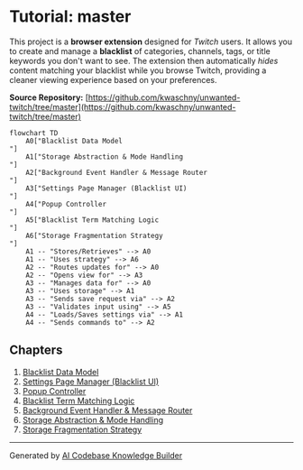# Tutorial: master

This project is a **browser extension** designed for *Twitch* users.
It allows you to create and manage a **blacklist** of categories, channels, tags, or title keywords you don't want to see.
The extension then automatically *hides* content matching your blacklist while you browse Twitch, providing a cleaner viewing experience based on your preferences.


**Source Repository:** [https://github.com/kwaschny/unwanted-twitch/tree/master](https://github.com/kwaschny/unwanted-twitch/tree/master)

```mermaid
flowchart TD
    A0["Blacklist Data Model
"]
    A1["Storage Abstraction & Mode Handling
"]
    A2["Background Event Handler & Message Router
"]
    A3["Settings Page Manager (Blacklist UI)
"]
    A4["Popup Controller
"]
    A5["Blacklist Term Matching Logic
"]
    A6["Storage Fragmentation Strategy
"]
    A1 -- "Stores/Retrieves" --> A0
    A1 -- "Uses strategy" --> A6
    A2 -- "Routes updates for" --> A0
    A2 -- "Opens view for" --> A3
    A3 -- "Manages data for" --> A0
    A3 -- "Uses storage" --> A1
    A3 -- "Sends save request via" --> A2
    A3 -- "Validates input using" --> A5
    A4 -- "Loads/Saves settings via" --> A1
    A4 -- "Sends commands to" --> A2
```

## Chapters

1. [Blacklist Data Model
](01_blacklist_data_model_.md)
2. [Settings Page Manager (Blacklist UI)
](02_settings_page_manager__blacklist_ui__.md)
3. [Popup Controller
](03_popup_controller_.md)
4. [Blacklist Term Matching Logic
](04_blacklist_term_matching_logic_.md)
5. [Background Event Handler & Message Router
](05_background_event_handler___message_router_.md)
6. [Storage Abstraction & Mode Handling
](06_storage_abstraction___mode_handling_.md)
7. [Storage Fragmentation Strategy
](07_storage_fragmentation_strategy_.md)


---

Generated by [AI Codebase Knowledge Builder](https://github.com/The-Pocket/Tutorial-Codebase-Knowledge)
